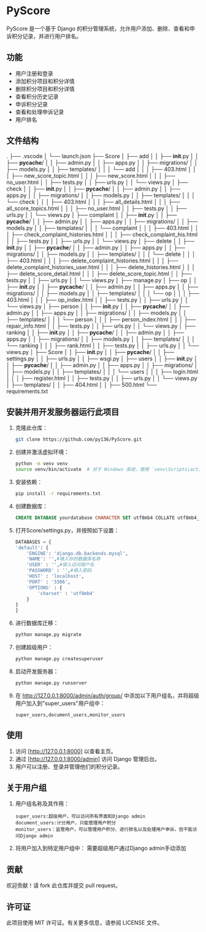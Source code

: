 # PyScore

PyScore 是一个基于 Django 的积分管理系统，允许用户添加、删除、查看和申诉积分记录，并进行用户排名。

## 功能

- 用户注册和登录
- 添加积分项目和积分详情
- 删除积分项目和积分详情
- 查看积分历史记录
- 申诉积分记录
- 查看和处理申诉记录
- 用户排名

## 文件结构
.
├── .vscode
│   └── launch.json
├── Score
│   ├── add
│   │   ├── __init__.py
│   │   ├── __pycache__/
│   │   ├── admin.py
│   │   ├── apps.py
│   │   ├── migrations/
│   │   ├── models.py
│   │   ├── templates/
│   │   │   └── add
│   │   │       ├── 403.html
│   │   │       ├── new_score_topic.html
│   │   │       ├── new_score.html
│   │   │       ├── no_user.html
│   │   ├── tests.py
│   │   ├── urls.py
│   │   └── views.py
│   ├── check
│   │   ├── __init__.py
│   │   ├── __pycache__/
│   │   ├── admin.py
│   │   ├── apps.py
│   │   ├── migrations/
│   │   ├── models.py
│   │   ├── templates/
│   │   │   └── check
│   │   │       ├── 403.html
│   │   │       ├── all_details.html
│   │   │       ├── all_score_topics.html
│   │   │       ├── no_user.html
│   │   ├── tests.py
│   │   ├── urls.py
│   │   └── views.py
│   ├── complaint
│   │   ├── __init__.py
│   │   ├── __pycache__/
│   │   ├── admin.py
│   │   ├── apps.py
│   │   ├── migrations/
│   │   ├── models.py
│   │   ├── templates/
│   │   │   └── complaint
│   │   │       ├── 403.html
│   │   │       ├── check_complaint_histories.html
│   │   │       ├── check_complaint_his.html
│   │   ├── tests.py
│   │   ├── urls.py
│   │   └── views.py
│   ├── delete
│   │   ├── __init__.py
│   │   ├── __pycache__/
│   │   ├── admin.py
│   │   ├── apps.py
│   │   ├── migrations/
│   │   ├── models.py
│   │   ├── templates/
│   │   │   └── delete
│   │   │       ├── 403.html
│   │   │       ├── delete_complaint_histories.html
│   │   │       ├── delete_complaint_histories_user.html
│   │   │       ├── delete_histories.html
│   │   │       ├── delete_score_detail.html
│   │   │       ├── delete_score_topic.html
│   │   ├── tests.py
│   │   ├── urls.py
│   │   └── views.py
│   ├── manage.py
│   ├── op
│   │   ├── __init__.py
│   │   ├── __pycache__/
│   │   ├── admin.py
│   │   ├── apps.py
│   │   ├── migrations/
│   │   ├── models.py
│   │   ├── templates/
│   │   │   └── op
│   │   │       ├── 403.html
│   │   │       ├── op_index.html
│   │   ├── tests.py
│   │   ├── urls.py
│   │   └── views.py
│   ├── person
│   │   ├── __init__.py
│   │   ├── __pycache__/
│   │   ├── admin.py
│   │   ├── apps.py
│   │   ├── migrations/
│   │   ├── models.py
│   │   ├── templates/
│   │   │   └── person
│   │   │       ├── person_index.html
│   │   │       ├── repair_info.html
│   │   ├── tests.py
│   │   ├── urls.py
│   │   └── views.py
│   ├── ranking
│   │   ├── __init__.py
│   │   ├── __pycache__/
│   │   ├── admin.py
│   │   ├── apps.py
│   │   ├── migrations/
│   │   ├── models.py
│   │   ├── templates/
│   │   │   └── ranking
│   │   │       ├── rank.html
│   │   ├── tests.py
│   │   ├── urls.py
│   │   └── views.py
│   ├── Score
│   │   ├── __init__.py
│   │   ├── __pycache__/
│   │   ├── settings.py
│   │   ├── urls.py
│   │   ├── wsgi.py
│   ├── users
│   │   ├── __init__.py
│   │   ├── __pycache__/
│   │   ├── admin.py
│   │   ├── apps.py
│   │   ├── migrations/
│   │   ├── models.py
│   │   ├── templates/
│   │   │   └── users
│   │   │       ├── login.html
│   │   │       ├── register.html
│   │   ├── tests.py
│   │   ├── urls.py
│   │   └── views.py
│   ├── templates/
│   │   ├── 404.html
│   │   ├── 500.html
└── requirements.txt


## 安装并用开发服务器运行此项目

1. 克隆此仓库：

    ```sh
    git clone https://github.com/py136/PyScore.git
    ```

2. 创建并激活虚拟环境：

    ```sh
    python -m venv venv
    source venv/bin/activate  # 对于 Windows 系统，使用 `venv\Scripts\activate`
    ```

3. 安装依赖：

    ```sh
    pip install -r requirements.txt
    ```

4. 创建数据库：

    ```SQL
    CREATE DATABASE yourdatabase CHARACTER SET utf8mb4 COLLATE utf8mb4_unicode_ci;
    ```

5. 打开Score/settings.py，并按照如下设置：

    ```python
    DATABASES = {
    'default': {
        'ENGINE': 'django.db.backends.mysql',
        'NAME': '',#填入你的数据库名称
        'USER' : '',#填入访问用户名
        'PASSWORD' : '',#填入密码
        'HOST' : 'localhost',
        'PORT' : '3306',
        'OPTIONS' : {
            'charset' : 'utf8mb4'
        }
    }
    }
    ```

6. 进行数据库迁移：

    ```sh
    python manage.py migrate
    ```

7. 创建超级用户：

    ```sh
    python manage.py createsuperuser
    ```

8. 启动开发服务器：

    ```sh
    python manage.py runserver
    ```
9. 在 http://127.0.0.1:8000/admin/auth/group/ 中添加以下用户组名，并将超级用户加入到"super_users"用户组中：

    ```
    super_users,document_users,monitor_users
    ```
## 使用

1. 访问 [http://127.0.0.1:8000] 以查看主页。
2. 通过 [http://127.0.0.1:8000/admin] 访问 Django 管理后台。
3. 用户可以注册、登录并管理他们的积分记录。

## 关于用户组

1. 用户组名称及其作用：
    ```
    super_users:超级用户，可以访问所有界面和Django admin
    document_users:计分用户，只能管理用户积分
    monitor_users：监管用户，可以管理用户积分、进行排名以及处理用户申诉，但不能访问Django admin
    ```
2. 将用户加入到特定用户组中：
    需要超级用户通过Django admin手动添加

## 贡献

欢迎贡献！请 fork 此仓库并提交 pull request。

## 许可证

此项目使用 MIT 许可证。有关更多信息，请参阅 LICENSE 文件。